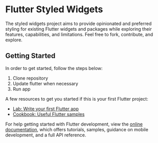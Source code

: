 # Flutter Styled Widgets

The styled widgets project aims to provide opinionated and preferred styling for existing Flutter widgets and packages while exploring their features, capabilities, and limitations. Feel free to fork, contribute, and explore.

## Getting Started

In order to get started, follow the steps below:
1. Clone repository<br>
2. Update flutter when necessary
3. Run app

A few resources to get you started if this is your first Flutter project:

- [Lab: Write your first Flutter app](https://docs.flutter.dev/get-started/codelab)
- [Cookbook: Useful Flutter samples](https://docs.flutter.dev/cookbook)

For help getting started with Flutter development, view the
[online documentation](https://docs.flutter.dev/), which offers tutorials,
samples, guidance on mobile development, and a full API reference.
